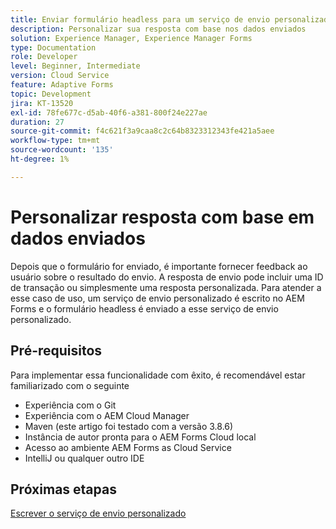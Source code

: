 ```yaml
---
title: Enviar formulário headless para um serviço de envio personalizado
description: Personalizar sua resposta com base nos dados enviados
solution: Experience Manager, Experience Manager Forms
type: Documentation
role: Developer
level: Beginner, Intermediate
version: Cloud Service
feature: Adaptive Forms
topic: Development
jira: KT-13520
exl-id: 78fe677c-d5ab-40f6-a381-800f24e227ae
duration: 27
source-git-commit: f4c621f3a9caa8c2c64b8323312343fe421a5aee
workflow-type: tm+mt
source-wordcount: '135'
ht-degree: 1%

---
```


# Personalizar resposta com base em dados enviados

Depois que o formulário for enviado, é importante fornecer feedback ao usuário sobre o resultado do envio. A resposta de envio pode incluir uma ID de transação ou simplesmente uma resposta personalizada. Para atender a esse caso de uso, um serviço de envio personalizado é escrito no AEM Forms e o formulário headless é enviado a esse serviço de envio personalizado.

## Pré-requisitos

Para implementar essa funcionalidade com êxito, é recomendável estar familiarizado com o seguinte

* Experiência com o Git
* Experiência com o AEM Cloud Manager
* Maven (este artigo foi testado com a versão 3.8.6)
* Instância de autor pronta para o AEM Forms Cloud local
* Acesso ao ambiente AEM Forms as Cloud Service
* IntelliJ ou qualquer outro IDE


## Próximas etapas

[Escrever o serviço de envio personalizado](./custom-submit-service.md)
